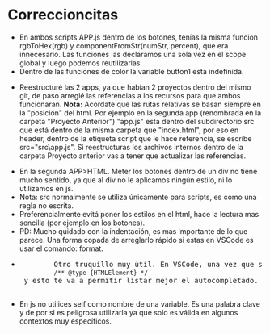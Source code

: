 
<h1>Correccioncitas</h1>

<ul>
 <li>
 	En ambos scripts APP.js dentro de los botones, tenías la misma funcion rgbToHex(rgb) y componentFromStr(numStr, percent), que era innecesario.
	Las funciones las declaramos una sola vez en el scope global y luego podemos reutilizarlas.
 </li>
 <li>Dentro de las funciones de color la variable button1 está indefinida.</li>
 <li>
	<p>
	Reestructuré las 2 apps, ya que habían 2 proyectos dentro del mismo git, de paso arreglé las referencias a los recursos para que ambos funcionaran. 
	<strong>Nota:</strong> Acordate que las rutas relativas se basan siempre en la "posición" del html. Por ejemplo en la segunda app (renombrada en la carpeta "Proyecto
	Anterior") "app.js" esta dentro del subdirectorio src que está dentro de la misma carpeta que "index.html", por eso en header, dentro de la etiqueta script que le hace referencia, se escribe src="src\app.js". 
	Si reestructuras los archivos internos dentro de la carpeta Proyecto anterior vas a tener que actualizar las referencias.
	</p>
</li>
<li>
	En la segunda APP>HTML. Meter los botones dentro de un div no tiene mucho sentido, ya que al div no le aplicamos ningún estilo, ni lo utilizamos en js.
</li>
<li>
	Nota: src normalmente se utiliza únicamente para scripts, es como una regla no escrita.
</li>
<li>
	Preferencialmente evitá poner los estilos en el html, hace la lectura mas sencilla (por ejemplo en los botones).
</li>
<li>
	PD: Mucho quidado con la indentación, es mas importante de lo que parece. Una forma copada de arreglarlo rápido si estas en VSCode es usar el comando: format.
</li>
<li>
	<pre>
		Otro truquillo muy útil. En VSCode, una vez que sabes el tipo de una variable, puedes usar algo como 
		<code>/** @type {HTMLElement} */</code> y esto te va a permitir listar mejor el autocompletado.
	</pre>	
</li>
<li>
	En js no utilices self como nombre de una variable. Es una palabra clave y de por si es peligrosa utilizarla ya que solo es válida en algunos contextos muy específicos.
</li>
</ul>
